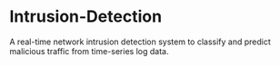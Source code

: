 # Intrusion-Detection
A real-time network intrusion detection system to classify and predict malicious traffic from time-series log data.
